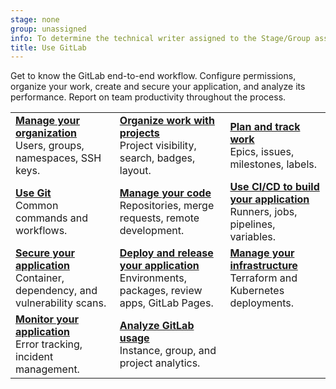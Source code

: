 ```yaml
---
stage: none
group: unassigned
info: To determine the technical writer assigned to the Stage/Group associated with this page, see https://handbook.gitlab.com/handbook/product/ux/technical-writing/#assignments
title: Use GitLab
---
```


Get to know the GitLab end-to-end workflow. Configure permissions,
organize your work, create and secure your application, and analyze its performance. Report on team productivity throughout the process.

| | | |
|--|--|--|
| [**Manage your organization**](../topics/set_up_organization.md)<br>Users, groups, namespaces, SSH keys.| [**Organize work with projects**](project/organize_work_with_projects.md)<br>Project visibility, search, badges, layout.| [**Plan and track work**](../topics/plan_and_track.md)<br>Epics, issues, milestones, labels.|
| [**Use Git**](../topics/git/_index.md)<br>Common commands and workflows. | [**Manage your code**](../topics/manage_code.md)<br>Repositories, merge requests, remote development. | [**Use CI/CD to build your application**](../topics/build_your_application.md)<br>Runners, jobs, pipelines, variables. |
| [**Secure your application**](application_security/secure_your_application.md)<br>Container, dependency, and vulnerability scans. | [**Deploy and release your application**](../topics/release_your_application.md)<br>Environments, packages, review apps, GitLab Pages. | [**Manage your infrastructure**](infrastructure/index.md)<br>Terraform and Kubernetes deployments. |
| [**Monitor your application**](../operations/_index.md)<br>Error tracking, incident management. | [**Analyze GitLab usage**](analytics/_index.md)<br>Instance, group, and project analytics. | |
